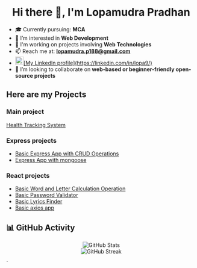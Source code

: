 <h1 align="center">Hi there 👋, I'm Lopamudra Pradhan</h1>

- 🎓 Currently pursuing: **MCA**
- 👀 I’m interested in **Web Development**
- 🔭 I'm working on projects involving **Web Technologies**
- 📫 Reach me at: **lopamudra.p188@gmail.com**
- <a href="https://linkedin.com/in/lopa9" target="_blank">
  <img src="https://cdn-icons-png.flaticon.com/512/174/174857.png" alt="LinkedIn" width="22">[My LinkedIn profile](https://linkedin.com/in/lopa9/)</a>
- 💞️ I’m looking to collaborate on **web-based or beginner-friendly open-source projects**



## Here are my Projects
### Main project 
[Health Tracking System ]()
### Express projects
- [Basic Express App with CRUD Operations](https://github.com/lopa9/expressApp1)
- [Express App with mongoose](https://github.com/lopa9/expressApp2)
### React projects
- [Basic Word and Letter Calculation Operation](https://github.com/lopa9/ReactProject/tree/main/word-letter-counter)
- [Basic Password Validator ](https://github.com/lopa9/ReactProject/tree/main/password-validator)
- [Basic Lyrics Finder](https://github.com/lopa9/ReactProject/tree/main/lyrics-finder)
- [Basic axios app ](https://github.com/lopa9/ReactProject/tree/main/axios-lab)

 <!-- GitHub Stats -->
## 📊 GitHub Activity
<p align="center">
  <img src="https://github-readme-stats.vercel.app/api?username=lopa9&show_icons=true&theme=radical" alt="GitHub Stats" />
  <br>
  <img src="https://streak-stats.demolab.com?user=lopa9&theme=radical" alt="GitHub Streak" />
</p>
`
